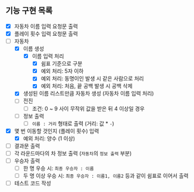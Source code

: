 ## 기능 구현 목록
- [x] 자동차 이름 입력 요청문 출력
- [x] 플레이 횟수 입력 요청문 출력
- [ ] 자동차
    - [x] 이름 생성
        - [x] 이름 입력 처리
            - [x] 쉼표 기준으로 구분
            - [x] 예외 처리: 5자 이하
            - [x] 예외 처리: 동명이인 발생 시 같은 사람으로 처리
            - [x] 예외 처리: 처음, 끝 공백 발생 시 공백 삭제
    - [x] 생성된 이름 리스트만큼 자동차 생성 (자동차 이름 입력 처리)
    - [ ] 전진
        - [ ] 조건: 0 ~ 9 사이 무작위 값을 받은 뒤 4 이상일 경우
    - [ ] 정보 출력
        - [ ] `이름 : 거리` 형태로 출력 (거리: 값 * `-`)
- [x] 몇 번 이동할 것인지 (플레이 횟수) 입력
    - [x] 예외 처리: 양수 (1 이상)
- [ ] 결과문 출력
- [ ] 각 라운드마다의 차 정보 출력 (`자동차`의 `정보 출력` 부분)
- [ ] 우승자 출력
    - [ ] 한 명 우승 시: `최종 우승자 : 이름`
    - [ ] 두 명 이상 우승 시: `최종 우승자 : 이름1, 이름2` 등과 같이 쉼표로 이어서 출력
- [ ] 테스트 코드 작성
